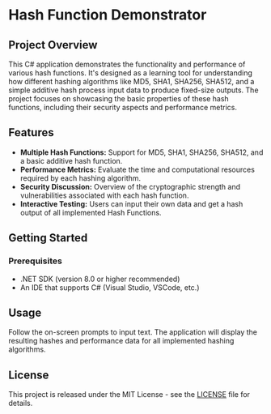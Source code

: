 # Hash Function Demonstrator

## Project Overview

This C# application demonstrates the functionality and performance of various hash functions. It's designed as a learning tool for understanding how different hashing algorithms like MD5, SHA1, SHA256, SHA512, and a simple additive hash process input data to produce fixed-size outputs. The project focuses on showcasing the basic properties of these hash functions, including their security aspects and performance metrics.

## Features

- **Multiple Hash Functions:** Support for MD5, SHA1, SHA256, SHA512, and a basic additive hash function.
- **Performance Metrics:** Evaluate the time and computational resources required by each hashing algorithm.
- **Security Discussion:** Overview of the cryptographic strength and vulnerabilities associated with each hash function.
- **Interactive Testing:** Users can input their own data and get a hash output of all implemented Hash Functions.

## Getting Started

### Prerequisites

- .NET SDK (version 8.0 or higher recommended)
- An IDE that supports C# (Visual Studio, VSCode, etc.)

## Usage

Follow the on-screen prompts to input text. The application will display the resulting hashes and performance data for all implemented hashing algorithms.

## License

This project is released under the MIT License - see the [LICENSE](LICENSE.md) file for details.

